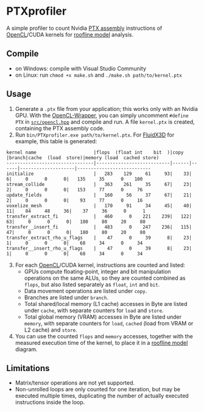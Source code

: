 # PTXprofiler
A simple profiler to count Nvidia [PTX assembly](https://docs.nvidia.com/cuda/parallel-thread-execution/) instructions of [OpenCL](https://github.com/ProjectPhysX/OpenCL-Wrapper)/CUDA kernels for [roofline model](https://en.wikipedia.org/wiki/Roofline_model) analysis.

## Compile
- on Windows: compile with Visual Studio Community
- on Linux: run `chmod +x make.sh` and `./make.sh path/to/kernel.ptx`

## Usage
1. Generate a `.ptx` file from your application; this works only with an Nvidia GPU. With the [OpenCL-Wrapper](https://github.com/ProjectPhysX/OpenCL-Wrapper), you can simply uncomment `#define PTX` in [`src/opencl.hpp`](https://github.com/ProjectPhysX/OpenCL-Wrapper/blob/master/src/opencl.hpp#L4) and compile and run. A file `kernel.ptx` is created, containing the PTX assembly code.
2. Run `bin/PTXprofiler.exe path/to/kernel.ptx`. For [FluidX3D](https://github.com/ProjectPhysX/FluidX3D) for example, this table is generated:
```
kernel name                     |flops  (float int    bit  )|copy  |branch|cache  (load  store)|memory (load  cached store)
--------------------------------|---------------------------|------|------|--------------------|---------------------------
initialize                      |   283    129     61     93|    33|     6|     0      0      0|   135     35      0    100
stream_collide                  |   363    261     35     67|    23|     2|     0      0      0|   153     77      0     76
update_fields                   |   160     56     37     67|    21|     2|     0      0      0|    93     77      0     16
voxelize_mesh                   |   170     91     34     45|    40|    11|    84     48     36|    37     36      0      1
transfer_extract_fi             |   460      0    221    239|   122|    63|     0      0      0|   180     80     20     80
transfer__insert_fi             |   483      0    247    236|   115|    47|     0      0      0|   180     80     20     80
transfer_extract_rho_u_flags    |    47      0     39      8|    23|     1|     0      0      0|    68     34      0     34
transfer__insert_rho_u_flags    |    47      0     39      8|    23|     1|     0      0      0|    68     34      0     34
```
3. For each [OpenCL](https://github.com/ProjectPhysX/OpenCL-Wrapper)/CUDA kernel, instructions are counted and listed:
   - GPUs compute floating-point, integer and bit manipulation operations on the same ALUs, so they are counted combined as `flops`, but also listed separately as `float`, `int` and `bit`.
   - Data movement operations are listed under `copy`.
   - Branches are listed under `branch`.
   - Total shared/local memory (L1 cache) accesses in Byte are listed under `cache`, with separate counters for `load` and `store`.
   - Total global memory (VRAM) accesses in Byte are listed under `memory`, with separate counters for `load`, `cached` (load from VRAM or L2 cache) and `store`.
4. You can use the counted `flops` and `memory` accesses, together with the measured execution time of the kernel, to place it in a [roofline model](https://en.wikipedia.org/wiki/Roofline_model) diagram.

## Limitations
- Matrix/tensor operations are not yet supported.
- Non-unrolled loops are only counted for one iteration, but may be executed multiple times, duplicating the number of actually executed instructions inside the loop.
